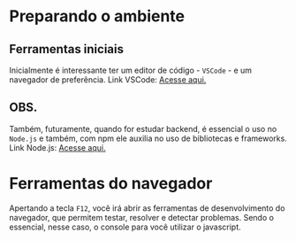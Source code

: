 # Preparando o ambiente
## Ferramentas iniciais
Inicialmente é interessante ter um editor de código - ```VSCode``` - e um navegador de preferência.
Link VSCode: [Acesse aqui.](https://code.visualstudio.com/)

## OBS.
Também, futuramente, quando for estudar backend, é essencial o uso no ```Node.js``` e também, com npm ele auxilia no uso de bibliotecas e frameworks.
Link Node.js: [Acesse aqui.](https://nodejs.org/pt)

# Ferramentas do navegador
Apertando a tecla ```F12```, você irá abrir as ferramentas de desenvolvimento do navegador, que permitem testar, resolver e detectar problemas. Sendo o essencial, nesse caso, o console para você utilizar o javascript.

